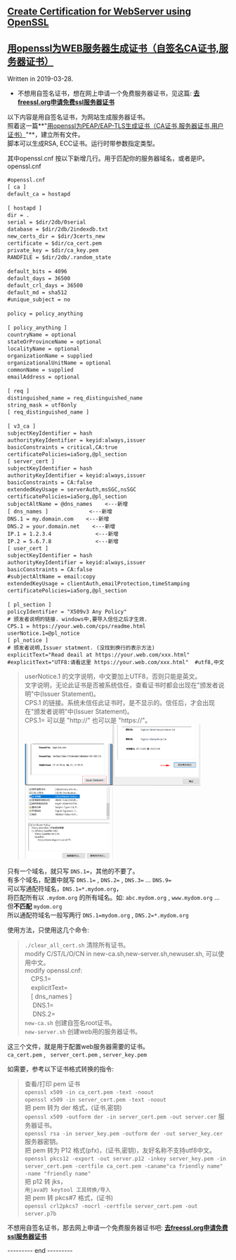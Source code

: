 ## [Create Certification for WebServer using OpenSSL](https://github.com/osnosn/HowTo/blob/master/OpenSSL/Create_CERTs_for_WebeServer_using_openssl.md)
## [用openssl为WEB服务器生成证书（自签名CA证书,服务器证书）](https://www.cnblogs.com/osnosn/p/10608455.html) 
Written in 2019-03-28.

* 不想用自签名证书，想在网上申请一个免费服务器证书，见这篇: **[去freessl.org申请免费ssl服务器证书](https://www.cnblogs.com/osnosn/p/10627969.html)**   

以下内容是用自签名证书，为网站生成服务器证书。   
照着这一篇**"[用openssl为PEAP/EAP-TLS生成证书（CA证书,服务器证书,用户证书）](https://github.com/osnosn/HowTo/blob/master/OpenSSL/Create_CERTs_for_PEAP_EAP-TLS_using_openssl.md)"**，建立所有文件。   
脚本可以生成RSA, ECC证书。运行时带参数指定类型。    

其中openssl.cnf 按以下新增几行。用于匹配你的服务器域名，或者是IP。   
openssl.cnf
```
#openssl.cnf
[ ca ]
default_ca = hostapd

[ hostapd ]
dir = .
serial = $dir/2db/0serial
database = $dir/2db/2indexdb.txt
new_certs_dir = $dir/3certs_new
certificate = $dir/ca_cert.pem
private_key = $dir/ca_key.pem
RANDFILE = $dir/2db/.random_state

default_bits = 4096
default_days = 36500
default_crl_days = 36500
default_md = sha512
#unique_subject = no

policy = policy_anything

[ policy_anything ]
countryName = optional
stateOrProvinceName = optional
localityName = optional
organizationName = supplied
organizationalUnitName = optional
commonName = supplied
emailAddress = optional

[ req ]
distinguished_name = req_distinguished_name
string_mask = utf8only
[ req_distinguished_name ]

[ v3_ca ]
subjectKeyIdentifier = hash
authorityKeyIdentifier = keyid:always,issuer
basicConstraints = critical,CA:true
certificatePolicies=ia5org,@pl_section
[ server_cert ]
subjectKeyIdentifier = hash
authorityKeyIdentifier = keyid:always,issuer
basicConstraints = CA:false
extendedKeyUsage = serverAuth,msSGC,nsSGC
certificatePolicies=ia5org,@pl_section
subjectAltName = @dns_names    <---新增
[ dns_names ]             <---新增
DNS.1 = my.domain.com    <---新增
DNS.2 = your.domain.net    <---新增
IP.1 = 1.2.3.4              <---新增
IP.2 = 5.6.7.8              <---新增
[ user_cert ]
subjectKeyIdentifier = hash
authorityKeyIdentifier = keyid:always,issuer
basicConstraints = CA:false
#subjectAltName = email:copy
extendedKeyUsage = clientAuth,emailProtection,timeStamping
certificatePolicies=ia5org,@pl_section

[ pl_section ]
policyIdentifier = "X509v3 Any Policy"
# 颁发者说明的链接. windows中,要导入信任之后才生效.
CPS.1 = https://your.web.com/cps/readme.html
userNotice.1=@pl_notice
[ pl_notice ]
# 颁发者说明,Issuer statment. (没找到换行的表示方法)
explicitText="Read deail at https://your.web.com/xxx.html"
#explicitText="UTF8:请看这里 https://your.web.com/xxx.html"  #utf8,中文
```
> userNotice.1 的文字说明，中文要加上UTF8，否则只能是英文。  
> 文字说明，无论此证书是否被系统信任，查看证书时都会出现在"颁发者说明"中(Issuer Statement)。   
> CPS.1 的链接。系统未信任此证书时，是不显示的。信任后，才会出现在"颁发者说明"中(Issuer Statement)。  
> CPS.1= 可以是 "http://" 也可以是 "https://"。   
> <img src="https://github.com/osnosn/HowTo/raw/master/OpenSSL/images/EAP-TLS1.png" width="200" /><img src="https://github.com/osnosn/HowTo/raw/master/OpenSSL/images/EAP-TLS2.png" width="200" /><img src="https://github.com/osnosn/HowTo/raw/master/OpenSSL/images/EAP-TLS3.png" width="200" />

只有一个域名，就只写 `DNS.1=`，其他的不要了。   
有多个域名，配置中就写 `DNS.1=` , `DNS.2=` , `DNS.3=` ... `DNS.9=`   
可以写通配符域名，`DNS.1=*.mydom.org`，   
将匹配所有以 `.mydom.org` 的所有域名。如: `abc.mydom.org` , `www.mydom.org` ...   
但**不匹配** `mydom.org`    
所以通配符域名一般写两行 `DNS.1=mydom.org` , `DNS.2=*.mydom.org`   

使用方法，只使用这几个命令:   
>    `./clear_all_cert.sh` 清除所有证书。   
>  modify C/ST/L/O/CN in new-ca.sh,new-server.sh,newuser.sh, 可以使用中文。   
>  modify openssl.cnf:   
>  　CPS.1=   
>  　explicitText=   
>  　[ dns_names ]   
>  　 DNS.1=   
>  　 DNS.2=   
> `new-ca.sh` 创建自签名root证书。   
> `new-server.sh` 创建web用的服务器证书。   

这三个文件，就是用于配置web服务器需要的证书。   
`ca_cert.pem` , ` server_cert.pem` , `server_key.pem`

如需要，参考以下证书格式转换的指令:   
> 查看/打印 pem 证书   
> `openssl x509 -in ca_cert.pem -text -noout`  
> `openssl x509 -in server_cert.pem -text -noout`  
> 把 pem 转为 der 格式，(证书,密钥)     
> `openssl x509 -outform der -in server_cert.pem -out server.cer` 服务器证书。  
> `openssl rsa -in server_key.pem -outform der -out server_key.cer` 服务器密钥。  
> 把 pem 转为 P12 格式(pfx)，(证书,密钥)，友好名称不支持utf8中文。  
> `openssl pkcs12 -export -out server.p12 -inkey server_key.pem -in server_cert.pem -certfile ca_cert.pem -caname"ca friendly name" -name "friendly name"`   
> 把 p12 转 jks，   
> `用java的 keytool 工具转换/导入`   
> 把 pem 转 pkcs#7 格式，(证书)   
> `openssl crl2pkcs7 -nocrl -certfile server_cert.pem -out server.p7b`   

不想用自签名证书，那去网上申请一个免费服务器证书吧: **[去freessl.org申请免费ssl服务器证书](https://www.cnblogs.com/osnosn/p/10627969.html)**   

--------- end ---------
